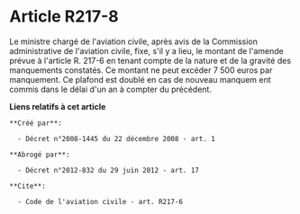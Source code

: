 # Article R217-8

Le ministre chargé de l'aviation civile, après avis de la Commission administrative de l'aviation civile, fixe, s'il y a
lieu, le montant de l'amende prévue à l'article R. 217-6 en tenant compte de la nature et de la gravité des manquements
constatés. Ce montant ne peut excéder 7 500 euros par manquement. Ce plafond est doublé en cas de nouveau manquem ent commis
dans le délai d'un an à compter du précédent.

**Liens relatifs à cet article**

	**Créé par**:

	  - Décret n°2008-1445 du 22 décembre 2008 - art. 1

	**Abrogé par**:

	  - Décret n°2012-832 du 29 juin 2012 - art. 17

	**Cite**:

	  - Code de l'aviation civile - art. R217-6
